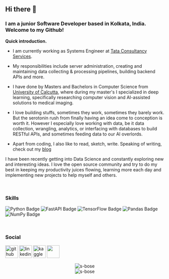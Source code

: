 ## Hi there 👋
### I am a junior Software Developer based in Kolkata, India. Welcome to my Github!

**Quick introduction.**
* I am currently working as Systems Engineer at [Tata Consultancy Services](https://www.tcs.com/).
* My responsibilities include server administration, creating and maintaining data collecting & processing pipelines, building backend APIs and more.
* I have done by Masters and Bachelors in Computer Science from [University of Calcutta](https://www.caluniv.ac.in/), where during my master's I specialized in deep learning, specifically researching computer vision and AI-assisted solutions to medical imaging.

* I love building stuffs, sometimes they work, sometimes they barely work. But the serotonin rush from finally having an idea come to conception is worth it. However I especially love working with data, be it data collection, wrangling, analytics, or interfacing with databases to build RESTful APIs, and sometimes feeding data to our AI overlords.

* Apart from coding, I also like to read, sketch, write. Speaking of writing, check out my [blog](http://s-bose.github.io/)

I have been recently getting into Data Science and constantly exploring new and interesting ideas. I love the open source community and try to do my best in keeping my productivity juices flowing, learning more each day
and implementing new projects to help myself and others.


<br/>

### Skills

![Python Badge](https://img.shields.io/badge/-Python-306998?style=for-the-badge&labelColor=FFD43B&logo=python&logoColor=306998)
![FastAPI Badge](https://img.shields.io/badge/-FastAPI-419586?style=for-the-badge&labelColor=white&logo=fastapi&logoColor=419586)
![TensorFlow Badge](https://img.shields.io/badge/-C++-0A4182?style=for-the-badge&labelColor=white&logo=cplusplus&logoColor=0A4182)
![Pandas Badge](https://img.shields.io/badge/-Pandas-dd1286?style=for-the-badge&labelColor=white&logo=pandas&logoColor=160762)
![NumPy Badge](https://img.shields.io/badge/-Numpy-efc53b?style=for-the-badge&labelColor=306998&logo=numpy&logoColor=efc53b)


<br/>


### Social
[<img src='https://github.githubassets.com/images/modules/logos_page/Octocat.png' alt='github' height='40'>](https://github.com/s-bose)  [<img src='https://cdn-icons-png.flaticon.com/512/174/174857.png' alt='linkedin' height='40'>](https://www.linkedin.com/in/shiladitya-bose/)  [<img src='https://cdn.iconscout.com/icon/free/png-256/kaggle-3628869-3030009.png' alt='kaggle' height='40'>](https://www.kaggle.com/shiladityabasu)  [<img src='https://upload.wikimedia.org/wikipedia/commons/e/ef/Stack_Overflow_icon.svg' height='40' width='40'>](https://stackoverflow.com/users/5094261/shiladitya-bose)



<!-- Got to know about this following part from user @timashan (https://github.com/timashan) -->
<div align="center"><img id='streakimg' src="https://github-readme-streak-stats.herokuapp.com/?user=s-bose&theme=dracula&hide_border=true&stroke=0000&background=0D1117&ring=00bfbf&fire=00bfbf&currStreakLabel=00bfbf" alt="s-bose" /></div>


<div align="center"><img id='statsimg' src="https://github-readme-stats.vercel.app/api?username=s-bose&show_icons=true&theme=dracula&hide_border=true&bg_color=0D1117" alt="s-bose" /></div>


<!-- <script> colormode = document.documentElement.getAttribute('data-color-mode') if (colormode === 'light') { document.getElementById('streakimg').src = 'https://github-readme-streak-stats.herokuapp.com/?user=s-bose&theme=dracula&hide_border=true&stroke=0000&background=FFFFFF&ring=00bfbf&fire=00bfbf&currStreakLabel=00bfbf' document.getElementById('statsimg').src = 'https://github-readme-stats.vercel.app/api?username=s-bose&show_icons=true&theme=dracula&hide_border=true&bg_color=FFFFFF' } </script> -->